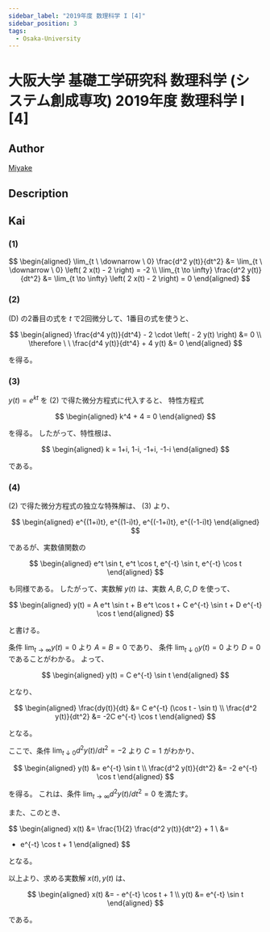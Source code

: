 ```yaml
---
sidebar_label: "2019年度 数理科学 I [4]"
sidebar_position: 3
tags:
  - Osaka-University
---
```

# 大阪大学 基礎工学研究科 数理科学 (システム創成専攻) 2019年度 数理科学 I \[4\]

## **Author**
[Miyake](https://miyake.github.io/exams/index.html)

## **Description**

## **Kai**
### (1)

$$
  \begin{aligned}
  \lim_{t \ \downarrow \ 0} \frac{d^2 y(t)}{dt^2}
  &=
  \lim_{t \ \downarrow \ 0} \left( 2 x(t) - 2 \right)
  = -2
  \\
  \lim_{t \to \infty} \frac{d^2 y(t)}{dt^2}
  &=
  \lim_{t \to \infty} \left( 2 x(t) - 2 \right)
  = 0
  \end{aligned}
$$

### (2)
(D) の2番目の式を $t$ で2回微分して、1番目の式を使うと、

$$
  \begin{aligned}
  \frac{d^4 y(t)}{dt^4} - 2 \cdot \left( - 2 y(t) \right) &= 0
  \\
  \therefore \ \ 
  \frac{d^4 y(t)}{dt^4} + 4 y(t) &= 0
  \end{aligned}
$$

を得る。

### (3)
$y(t) = e^{kt}$ を (2) で得た微分方程式に代入すると、
特性方程式

$$
  \begin{aligned}
  k^4 + 4 = 0
  \end{aligned}
$$

を得る。
したがって、特性根は、

$$
  \begin{aligned}
  k = 1+i, 1-i, -1+i, -1-i
  \end{aligned}
$$

である。

### (4)
(2) で得た微分方程式の独立な特殊解は、 (3) より、

$$
  \begin{aligned}
  e^{(1+i)t}, e^{(1-i)t}, e^{(-1+i)t}, e^{(-1-i)t}
  \end{aligned}
$$

であるが、実数値関数の

$$
  \begin{aligned}
  e^t \sin t, e^t \cos t, e^{-t} \sin t, e^{-t} \cos t
  \end{aligned}
$$

も同様である。
したがって、実数解 $y(t)$ は、実数 $A, B, C, D$ を使って、

$$
  \begin{aligned}
  y(t) =
  A e^t \sin t + B e^t \cos t + C e^{-t} \sin t + D e^{-t} \cos t
  \end{aligned}
$$

と書ける。

条件 $\lim_{t \to \infty} y(t) = 0$ より $A=B=0$ であり、
条件 $\lim_{t \ \downarrow \ 0} y(t) = 0$ より $D=0$
であることがわかる。
よって、

$$
  \begin{aligned}
  y(t) = C e^{-t} \sin t
  \end{aligned}
$$

となり、

$$
  \begin{aligned}
  \frac{dy(t)}{dt} &= C e^{-t} (\cos t - \sin t)
  \\
  \frac{d^2 y(t)}{dt^2} &= -2C e^{-t} \cos t
  \end{aligned}
$$

となる。

ここで、条件
$\lim_{t \ \downarrow \ 0} d^2 y(t) / dt^2 = -2$ より $C=1$
がわかり、

$$
  \begin{aligned}
  y(t) &= e^{-t} \sin t
  \\
  \frac{d^2 y(t)}{dt^2} &= -2 e^{-t} \cos t
  \end{aligned}
$$

を得る。
これは、条件
$\lim_{t \to \infty} d^2 y(t) / dt^2 = 0$ を満たす。

また、このとき、

$$
  \begin{aligned}
  x(t)
  &=
  \frac{1}{2} \frac{d^2 y(t)}{dt^2} + 1
  \\
  &=
  - e^{-t} \cos t + 1
  \end{aligned}
$$

となる。

以上より、求める実数解 $x(t), y(t)$ は、

$$
  \begin{aligned}
  x(t) &= - e^{-t} \cos t + 1
  \\
  y(t) &= e^{-t} \sin t
  \end{aligned}
$$

である。